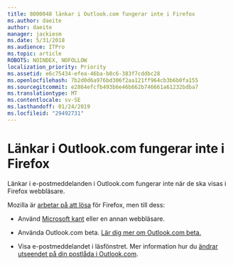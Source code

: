 ```yaml
---
title: 8000048 länkar i Outlook.com fungerar inte i Firefox
ms.author: daeite
author: daeite
manager: jackiesm
ms.date: 5/31/2018
ms.audience: ITPro
ms.topic: article
ROBOTS: NOINDEX, NOFOLLOW
localization_priority: Priority
ms.assetid: e6c75434-efea-46ba-b8c6-383f7cddbc28
ms.openlocfilehash: 7b2d0d6a976bd306f2aa121ff964cb3b6b0fa155
ms.sourcegitcommit: e2864efcfb493b6e46b662b746661a61232bdba7
ms.translationtype: MT
ms.contentlocale: sv-SE
ms.lasthandoff: 01/24/2019
ms.locfileid: "29492731"
---
```

# <a name="links-in-outlookcom-dont-work-in-firefox"></a>Länkar i Outlook.com fungerar inte i Firefox

Länkar i e-postmeddelanden i Outlook.com fungerar inte när de ska visas i Firefox webbläsare.
  
Mozilla är [arbetar på att lösa](https://go.microsoft.com/fwlink/p/?linkid=2001502&amp;clcid=0x409) för Firefox, men till dess: 
  
- Använd [Microsoft kant](https://go.microsoft.com/fwlink/p/?linkid=2001503&amp;clcid=0x409) eller en annan webbläsare. 
    
- Använda Outlook.com beta. [Lär dig mer om Outlook.com beta.](https://go.microsoft.com/fwlink/p/?linkid=874356&amp;clcid=0x409)
    
- Visa e-postmeddelandet i läsfönstret. Mer information hur du [ändrar utseendet på din postlåda i Outlook.com](https://go.microsoft.com/fwlink/p/?linkid=2001401&amp;clcid=0x409).
    

